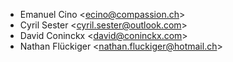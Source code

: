- Emanuel Cino \<<ecino@compassion.ch>\>
- Cyril Sester \<<cyril.sester@outlook.com>\>
- David Coninckx \<<david@coninckx.com>\>
- Nathan Flückiger \<<nathan.fluckiger@hotmail.ch>\>
